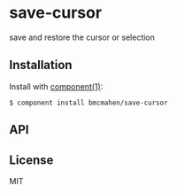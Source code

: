 
# save-cursor

  save and restore the cursor or selection

## Installation

  Install with [component(1)](http://component.io):

    $ component install bmcmahen/save-cursor

## API



## License

  MIT
